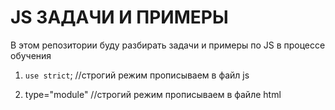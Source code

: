 # JS ЗАДАЧИ И ПРИМЕРЫ

В этом репозитории буду разбирать задачи и примеры по JS в процессе обучения

1. `use strict`; //строгий режим прописываем в файл js

2. type="module" //строгий режим прописываем в файле html
